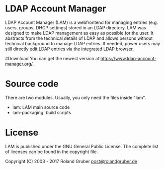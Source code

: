 LDAP Account Manager
====================

LDAP Account Manager (LAM) is a webfrontend for managing entries (e.g. users, groups, DHCP settings) stored in an LDAP directory. LAM was designed to make LDAP management as easy as possible for the user. It abstracts from the technical details of LDAP and allows persons without technical background to manage LDAP entries. If needed, power users may still directly edit LDAP entries via the integrated LDAP browser.

#Download
You can get the newest version at https://www.ldap-account-manager.org/.

# Source code

There are two modules. Usually, you only need the files inside "lam".

* lam: LAM main source code
* lam-packaging: build scripts

# License

LAM is published under the GNU General Public License.
The complete list of licenses can be found in the copyright file.

Copyright (C) 2003 - 2017 Roland Gruber <post@rolandgruber.de>